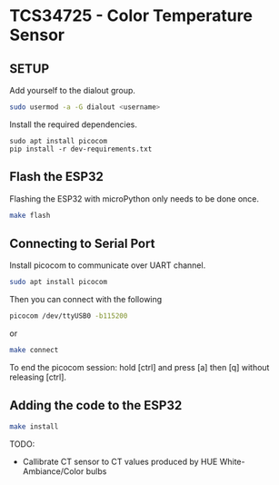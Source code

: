 # TCS34725 - Color Temperature Sensor

## SETUP

Add yourself to the dialout group.
```bash
sudo usermod -a -G dialout <username>
```

Install the required dependencies.
```
sudo apt install picocom
pip install -r dev-requirements.txt
```

## Flash the ESP32
Flashing the ESP32 with microPython only needs to be done once.
```bash
make flash
```

## Connecting to Serial Port
Install picocom to communicate over UART channel.
```bash
sudo apt install picocom
```

Then you can connect with the following
```bash
picocom /dev/ttyUSB0 -b115200
```
or
```bash
make connect
```

To end the picocom session: hold [ctrl] and press [a] then [q] without releasing [ctrl].

## Adding the code to the ESP32

```bash
make install
```


TODO: 
* Callibrate CT sensor to CT values produced by HUE White-Ambiance/Color bulbs
